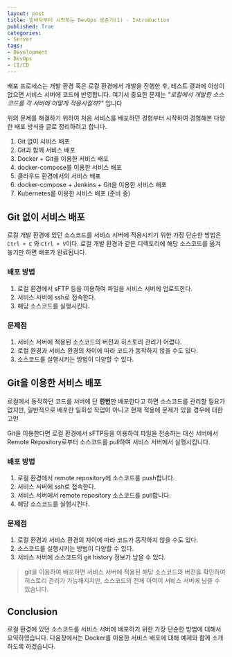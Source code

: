 ```yaml
---
layout: post
title: 밑바닥부터 시작하는 DevOps 생존기(1) - Introduction
published: True
categories:
- Server
tags:
- Development
- DevOps
- CI/CD
---
```




배포 프로세스는 개발 환경 혹은 로컬 환경에서 개발을 진행한 후, 테스트 결과에 이상이 없으면 서비스 서버에 코드에 반영합니다.
여기서 중요한 문제는 *"로컬에서 개발한 소스코드를 각 서버에 어떻게 적용시킬까?"* 입니다

<!--more-->

위의 문제를 해결하기 위하여 처음 서비스를 배포하던 경험부터 시작하여 경험해본 다양한 배포 방식을 글로 정리하려고 합니다.

1. Git 없이 서비스 배포
2. Git과 함께 서비스 배포
3. Docker + Git을 이용한 서비스 배포
4. docker-compose를 이용한 서비스 배포
5. 클라우드 환경에서의 서비스 배포
6. docker-compose + Jenkins + Git을 이용한 서비스 배포
7. Kubernetes를 이용한 서비스 배포 (준비 중)



## Git 없이 서비스 배포

로컬 개발 환경에 있던 소스코드를 서비스 서버에 적용시키기 위한 가장 단순한 방법은 `Ctrl + C` 와 `Ctrl + V`이다. 로컬 개발 환경과 같은 디렉토리에 해당 소스코드를 옮겨놓기만 하면 배포가 완료됩니다.



### 배포 방법

1. 로컬 환경에서 sFTP 등을 이용하여 파일을 서비스 서버에 업로드한다.
2. 서비스 서버에 ssh로 접속한다.
3. 해당 소스코드를 실행시킨다.



### 문제점

1. 서비스 서버에 적용된 소스코드의 버전과 히스토리 관리가 어렵다.
2. 로컬 환경과 서비스 환경의 차이에 따라 코드가 동작하지 않을 수도 있다.
3. 소스코드를 실행시키는 방법이 다양할 수 있다.



## Git을 이용한 서비스 배포

로컬에서 동작하던 코드를 서버에 단 **한번**만 배포한다고 하면 소스코드를 관리할 필요가 없지만, 일반적으로 배포란 일회성 작업이 아니고 현재 적용에 문제가 있을 경우에 대한 고민

Git을 이용한다면 로컬 환경에서 sFTP등을 이용하여 파일을 전송하는 대신 서버에서 Remote Repository로부터 소스코드를 pull하여 서비스 서버에서 실행시킵니다.



### 배포 방법

1. 로컬 환경에서 remote repository에 소스코드를 push합니다.
2. 서비스 서버에 ssh로 접속한다.
3. 서비스 서버에서 remote repository 소스코드를 pull합니다.
4. 해당 소스코드를 실행시킨다.



### 문제점

1. 로컬 환경과 서비스 환경의 차이에 따라 코드가 동작하지 않을 수도 있다.
2. 소스코드를 실행시키는 방법이 다양할 수 있다.
3. 서비스 서버에 소스코드의 git history 정보가 남을 수 있다.



> git을 이용하여 배포하면 서비스 서버에 적용된 해당 소스코드의 버전을 확인하여 히스토리 관리가 가능해지지만, 소스코드의 전체 이력이 서비스 서버에 남을 수 있습니다.



## Conclusion

로컬 환경에 있던 소스코드를 서비스 서버에 배포하기 위한 가장 단순한 방법에 대해서 요약하였습니다. 다음장에서는 Docker를 이용한 서비스 배포에 대해 예제와 함께 소개하도록 하겠습니다.

